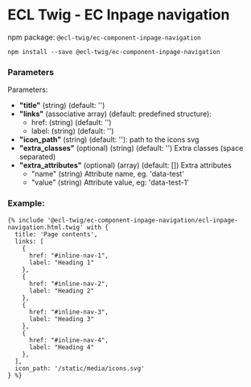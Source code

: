 # ECL Twig - EC Inpage navigation

npm package: `@ecl-twig/ec-component-inpage-navigation`

```shell
npm install --save @ecl-twig/ec-component-inpage-navigation
```

### Parameters

Parameters:

- **"title"** (string) (default: '')
- **"links"** (associative array) (default: predefined structure):
  - href: (string) (default: '')
  - label: (string) (default: '')
- **"icon_path"** (string) (default: ''): path to the icons svg
- **"extra_classes"** (optional) (string) (default: '') Extra classes (space separated)
- **"extra_attributes"** (optional) (array) (default: []) Extra attributes
  - "name" (string) Attribute name, eg. 'data-test'
  - "value" (string) Attribute value, eg: 'data-test-1'

### Example:

<!-- prettier-ignore -->
```twig
{% include '@ecl-twig/ec-component-inpage-navigation/ecl-inpage-navigation.html.twig' with {  
  title: 'Page contents', 
  links: [ 
    { 
      href: "#inline-nav-1", 
      label: "Heading 1" 
    }, 
    { 
      href: "#inline-nav-2", 
      label: "Heading 2" 
    }, 
    { 
      href: "#inline-nav-3", 
      label: "Heading 3" 
    }, 
    { 
      href: "#inline-nav-4", 
      label: "Heading 4" 
    }, 
  ], 
  icon_path: '/static/media/icons.svg' 
} %}
```
